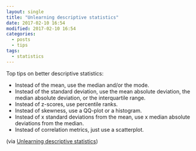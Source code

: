 ```yaml
---
layout: single
title: "Unlearning descriptive statistics"
date: 2017-02-10 16:54
modified: 2017-02-10 16:54
categories:
  - posts
  - tips
tags:
  - statistics
---
```


Top tips on better descriptive statistics:

* Instead of the mean, use the median and/or the mode.
* Instead of the standard deviation, use the mean absolute deviation, the median absolute deviation, or the interquartile range.
* Instead of z-scores, use percentile ranks.
* Instead of skewness, use a QQ-plot or a histogram.
* Instead of x standard deviations from the mean, use x median absolute deviations from the median.
* Instead of correlation metrics, just use a scatterplot.

(via [Unlearning descriptive statistics](http://debrouwere.org/2017/02/01/unlearning-descriptive-statistics/))
